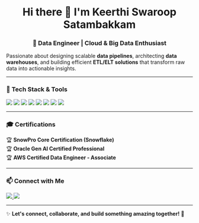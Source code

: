 <h1 align="center">Hi there 👋 I'm <strong>Keerthi Swaroop Satambakkam</strong></h1>

<h3 align="center">🚀 <strong>Data Engineer | Cloud & Big Data Enthusiast</strong></h3>

Passionate about designing scalable **data pipelines**, architecting **data warehouses**, and building efficient **ETL/ELT solutions** that transform raw data into actionable insights.

---

### 🔧 **Tech Stack & Tools**
<p>
  <img src="https://img.shields.io/badge/Python-3776AB?style=for-the-badge&logo=python&logoColor=white" />
  <img src="https://img.shields.io/badge/SQL-4479A1?style=for-the-badge&logo=postgresql&logoColor=white" />
  <img src="https://img.shields.io/badge/Airflow-017CEE?style=for-the-badge&logo=apache-airflow&logoColor=white" />
  <img src="https://img.shields.io/badge/Snowflake-29B5E8?style=for-the-badge&logo=snowflake&logoColor=white" />
  <img src="https://img.shields.io/badge/AWS-232F3E?style=for-the-badge&logo=amazon-aws&logoColor=white" />
  <img src="https://img.shields.io/badge/Tableau-E97627?style=for-the-badge&logo=tableau&logoColor=white" />
  <img src="https://img.shields.io/badge/Docker-2496ED?style=for-the-badge&logo=docker&logoColor=white" />
  <img src="https://img.shields.io/badge/Git-F05032?style=for-the-badge&logo=git&logoColor=white" />
</p>

---

### 🎓 **Certifications**
🏆 **SnowPro Core Certification (Snowflake)**  
🏆 **Oracle Gen AI Certified Professional**  
🏆 **AWS Certified Data Engineer - Associate**  

---

### 📫 **Connect with Me**
<p>
  <a href="https://www.linkedin.com/in/ksatamba/">
    <img src="https://skillicons.dev/icons?i=linkedin&theme=dark" />
  </a>
  <a href="https://github.com/keerthi-4301">
    <img src="https://skillicons.dev/icons?i=github&theme=dark" />
  </a>
</p>

---

✨ **Let's connect, collaborate, and build something amazing together!** 🚀
